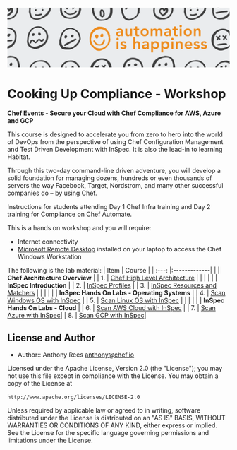 ![Chef Events](/labs/images/Header.png)
# Cooking Up Compliance - Workshop
  
**Chef Events - Secure your Cloud with Chef Compliance for AWS, Azure and GCP**
  
This course is designed to accelerate you from zero to hero into the world of DevOps from the perspective of using Chef Configuration Management and Test Driven Development with InSpec. It is also the lead-in to learning Habitat.
  
Through this two-day command-line driven adventure, you will develop a solid foundation for managing dozens, hundreds or even thousands of servers the way Facebook, Target, Nordstrom, and many other successful companies do – by using Chef.
  
Instructions for students attending Day 1 Chef Infra training and Day 2 training for Compliance on Chef Automate.
  
This is a hands on workshop and you will require:  
 - Internet connectivity
 - [Microsoft Remote Desktop](https://docs.microsoft.com/en-us/windows-server/remote/remote-desktop-services/clients/remote-desktop-clients) installed on your laptop to access the Chef Windows Workstation  
  
The following is the lab material:
| Item | Course  | 
| :---: |:-------------| 
|    | **Chef Architecture Overview** |
| 1. | [Chef High Level Architecture](labs/architecture.md) |
|    | |
|    | **InSpec Introduction** |
| 2. | [InSpec Profiles](labs/intro_profiles.md) |
| 3. | [InSpec Resources and Matchers](labs/intro_resources.md) |
|    | |
|    | **InSpec Hands On Labs - Operating Systems** |
| 4. | [Scan Windows OS with InSpec](labs/windows_os.md) |
| 5. | [Scan Linux OS with InSpec](labs/linux_os.md) |
|    | |
|    | **InSpec Hands On Labs - Cloud** |
| 6. | [Scan AWS Cloud with InSpec](labs/aws_cloud.md) |
| 7. | [Scan Azure with InSpec](labs/azure_cloud.md)|
| 8. | [Scan GCP with InSpec](labs/gcp_cloud.md)|
  
  
  
## License and Author
  
* Author:: Anthony Rees <anthony@chef.io>

Licensed under the Apache License, Version 2.0 (the "License");
you may not use this file except in compliance with the License.
You may obtain a copy of the License at

    http://www.apache.org/licenses/LICENSE-2.0

Unless required by applicable law or agreed to in writing, software
distributed under the License is distributed on an "AS IS" BASIS,
WITHOUT WARRANTIES OR CONDITIONS OF ANY KIND, either express or implied.
See the License for the specific language governing permissions and
limitations under the License.
